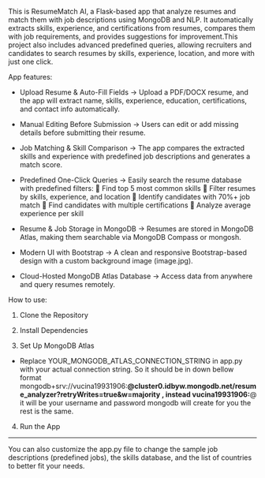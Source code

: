 This is ResumeMatch AI, a Flask-based app that analyze resumes and match them with job descriptions using MongoDB and NLP. It automatically extracts skills, experience, and certifications from resumes, compares them with job requirements, and provides suggestions for improvement.This project also includes advanced predefined queries, allowing recruiters and candidates to search resumes by skills, experience, location, and more with just one click.

App features: 

- Upload Resume & Auto-Fill Fields → Upload a PDF/DOCX resume, and the app will extract name, skills, experience, education, certifications, and contact info automatically.

- Manual Editing Before Submission → Users can edit or add missing details before submitting their resume.

- Job Matching & Skill Comparison → The app compares the extracted skills and experience with predefined job descriptions and generates a match score. 

- Predefined One-Click Queries → Easily search the resume database with predefined filters:
🔹 Find top 5 most common skills
🔹 Filter resumes by skills, experience, and location
🔹 Identify candidates with 70%+ job match
🔹 Find candidates with multiple certifications
🔹 Analyze average experience per skill

- Resume & Job Storage in MongoDB → Resumes are stored in MongoDB Atlas, making them searchable via MongoDB Compass or mongosh.

- Modern UI with Bootstrap → A clean and responsive Bootstrap-based design with a custom background image (image.jpg). 

- Cloud-Hosted MongoDB Atlas Database → Access data from anywhere and query resumes remotely. 

How to use: 

1. Clone the Repository 

2. Install Dependencies 

3. Set Up MongoDB Atlas 
- Replace YOUR_MONGODB_ATLAS_CONNECTION_STRING in app.py with your actual connection string. So it should be in down bellow format
mongodb+srv://vucina19931906:**********@cluster0.idbyw.mongodb.net/resume_analyzer?retryWrites=true&w=majority , 
instead vucina19931906:**********@ it will be your username and password mongodb will create for you the rest is the same. 

4. Run the App

-------------------------------- 

You can also customize the app.py file to change the sample job descriptions (predefined jobs), the skills database, and the list of countries to better fit your needs. 




